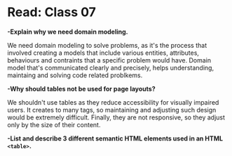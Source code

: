 # Read: Class 07


**-Explain why we need domain modeling.**

We need domain modeling to solve problems, as it's the process that involved creating a models that include various entities, attributes, behaviours and contraints that a specific problem would have. Domain model that's communicated clearly and precisely, helps understanding, maintaing and solving code related problkems.


**-Why should tables not be used for page layouts?**

We shouldn't use tables as they reduce accessibility for visually impaired users. It creates to many tags, so maintaining and adjusting such design would be extremely difficult. Finally, they are not responsive, so they adjust only by the size of their content.

**-List and describe 3 different semantic HTML elements used in an HTML `<table>`.**



